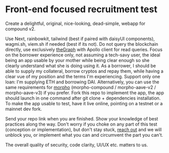 # Front-end focused recruitment test

Create a delightful, original, nice-looking, dead-simple, webapp for compound v2.  

Use Next, rainbowkit, tailwind (best if paired with daisyUI components), wagmi.sh, viem.sh if needed (best if its not). Do not query the blockchain directly, use exclusively
[theGraph](https://thegraph.com/hosted-service/subgraph/graphprotocol/compound-v2) with Apollo client for read queries.
Focus on the borrower experience only, not assuming a tech-savy user, the ideal being an app usable by your mother
while being clear enough so she clearly understand what she is doing using it.
As a borrower, I should be able to supply my collateral, borrow cryptos and repay them, while having a clear vue of my position and the terms I'm experiencing. Support only one loan: I'm supplying ETH and borrowing DAI.
Alternatively, you can use the same requirements for [morpho](https://thegraph.com/hosted-service/subgraph/morpho-association/morpho-subgraphs) (morpho-compound / morpho-aave-v2 / morpho-aave-v3) if you prefer.
Fork this repo to implement the app, the app should launch in one command after git clone + dependencies installation.
To make the app usable to test, have it live online, pointing on a testnet or a mainnet dev fork.

Send your repo link when you are finished. Show your knowledge of best practices along the way.
Don't worry if you choke on any part of this test (conception or implementation), but don't stay stuck, [reach out](https://t.me/t0bou) and we will unblock you, or implement what you can and circumvent the part you can't.

The overall quality of security, code clarity, UI/UX etc. matters to us.
